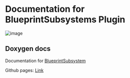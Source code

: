 # Documentation for BlueprintSubsystems Plugin
![image](https://github.com/user-attachments/assets/95bfa9ae-f0cc-4a37-8cb0-a0cfb944c5d9)

## Doxygen docs
Documentation for [BlueprintSubsystem](https://github.com/ArtemIyX/BlueprintSubsystemsUnreal)

Github pages: [Link](https://artemiyx.github.io/BlueprintSubsystemsUnrealDoc/annotated.html)
